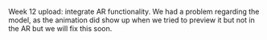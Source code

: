 Week 12 upload: integrate AR functionality. We had a problem regarding the model, as the animation did show up when we tried to preview it but not in the AR but we will fix this soon.
